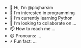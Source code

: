 - 👋 Hi, I’m @plojharsim
- 👀 I’m interested in programming
- 🌱 I’m currently learning Python
- 💞️ I’m looking to collaborate on ...
- 📫 How to reach me ...
- 😄 Pronouns: ...
- ⚡ Fun fact: ...
